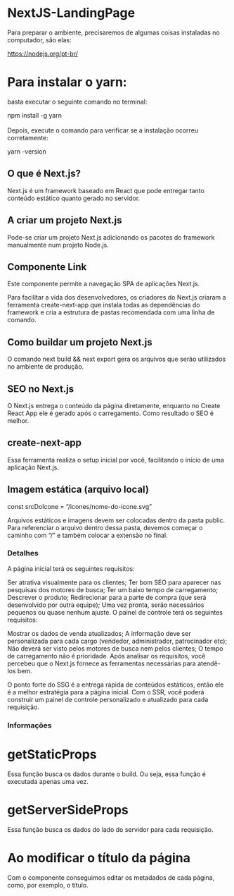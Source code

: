 # NextJS-LandingPage

Para preparar o ambiente, precisaremos de algumas coisas instaladas no computador, são elas:

https://nodejs.org/pt-br/

# Para instalar o yarn: 

basta executar o seguinte comando no terminal:

npm install -g yarn <br>
<br>
Depois, execute o comando para verificar se a instalação ocorreu corretamente:

yarn -version

## O que é Next.js?
Next.js é um framework baseado em React que pode entregar tanto conteúdo estático quanto gerado no servidor.
## A criar um projeto Next.js
Pode-se criar um projeto Next.js adicionando os pacotes do framework manualmente num projeto Node.js.
## Componente Link
Este componente permite a navegação SPA de aplicações Next.js. <br> 

Para facilitar a vida dos desenvolvedores, os criadores do Next.js criaram a ferramenta create-next-app que instala todas as dependências do framework e cria a estrutura de pastas recomendada com uma linha de comando.

## Como buildar um projeto Next.js
O comando next build && next export gera os arquivos que serão utilizados no ambiente de produção.
## SEO no Next.js
O Next.js entrega o conteúdo da página diretamente, enquanto no Create React App ele é gerado após o carregamento. Como resultado o SEO é melhor.
## create-next-app
Essa ferramenta realiza o setup inicial por você, facilitando o início de uma aplicação Next.js.

## Imagem estática (arquivo local)

const srcDoIcone = “/icones/nome-do-icone.svg”

Arquivos estáticos e imagens devem ser colocadas dentro da pasta public. Para referenciar o arquivo dentro dessa pasta, devemos começar o caminho com “/” e também colocar a extensão no final.

### Detalhes

A página inicial terá os seguintes requisitos:

Ser atrativa visualmente para os clientes;
Ter bom SEO para aparecer nas pesquisas dos motores de busca;
Ter um baixo tempo de carregamento;
Descrever o produto;
Redirecionar para a parte de compra (que será desenvolvido por outra equipe);
Uma vez pronta, serão necessários pequenos ou quase nenhum ajuste.
O painel de controle terá os seguintes requisitos:

Mostrar os dados de venda atualizados;
A informação deve ser personalizada para cada cargo (vendedor, administrador, patrocinador etc);
Não deverá ser visto pelos motores de busca nem pelos clientes;
O tempo de carregamento não é prioridade.
Após analisar os requisitos, você percebeu que o Next.js fornece as ferramentas necessárias para atendê-los bem.

O ponto forte do SSG é a entrega rápida de conteúdos estáticos, então ele é a melhor estratégia para a página inicial. Com o SSR, você poderá construir um painel de controle personalizado e atualizado para cada requisição.

### Informações

# getStaticProps
Essa função busca os dados durante o build. Ou seja, essa função é executada apenas uma vez.

# getServerSideProps
Essa função busca os dados do lado do servidor para cada requisição.

# Ao modificar o título da página
Com o componente <Head> conseguimos editar os metadados de cada página, como, por exemplo, o título.
